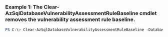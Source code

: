### Example 1: The Clear-AzSqlDatabaseVulnerabilityAssessmentRuleBaseline cmdlet removes the vulnerability assessment rule baseline.
```powershell
PS C:\> Clear-AzSqlDatabaseVulnerabilityAssessmentRuleBaseline -DatabaseName Database01 -ResourceGroupName MyResourceGroup -RuleAppliesToMaster  -RuleId <String> -ServerName s1
```

